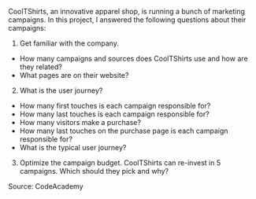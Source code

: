 CoolTShirts, an innovative apparel shop, is running a bunch of marketing campaigns. In this project, I answered the following questions about their campaigns:

1. Get familiar with the company.
- How many campaigns and sources does CoolTShirts use and how are they related? 
- What pages are on their website?

2. What is the user journey?
- How many first touches is each campaign responsible for?
- How many last touches is each campaign responsible for?
- How many visitors make a purchase?
- How many last touches on the purchase page is each campaign responsible for?
- What is the typical user journey?

3. Optimize the campaign budget. CoolTShirts can re-invest in 5 campaigns. Which should they pick and why?

Source: CodeAcademy 
